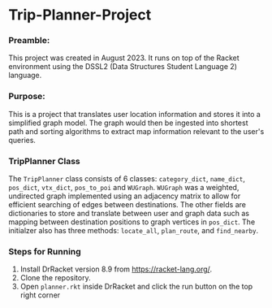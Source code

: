 # Trip-Planner-Project

### Preamble:
This project was created in August 2023. It runs on top of the Racket environment using the DSSL2 (Data Structures Student Language 2) language.

### Purpose:
This is a project that translates user location information and stores it into a simplified graph model. The graph would then be ingested into shortest path and sorting algorithms to extract map information relevant to the user's queries.

### TripPlanner Class
The `TripPlanner` class consists of 6 classes: `category_dict`, `name_dict`, `pos_dict`, `vtx_dict`, `pos_to_poi` and `WUGraph`. `WUGraph` was a weighted, undirected graph implemented using an adjacency matrix to allow for efficient searching of edges between destinations. The other fields are dictionaries to store and translate between user and graph data such as mapping between destination positions to graph vertices in `pos_dict`. The initialzer also has three methods: `locate_all`, `plan_route`, and `find_nearby`.

### Steps for Running
1. Install DrRacket version 8.9 from https://racket-lang.org/.
2. Clone the repository.
3. Open `planner.rkt` inside DrRacket and click the run button on the top right corner
